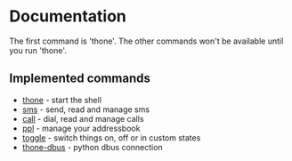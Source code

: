 # Documentation #

The first command is 'thone'. The other commands won't be available until you run 'thone'.

## Implemented commands ##

  * [thone](thone.md) - start the shell
  * [sms](sms.md) - send, read and manage sms
  * [call](call.md) - dial, read and manage calls
  * [ppl](ppl.md) - manage your addressbook
  * [toggle](toggle.md) - switch things on, off or in custom states
  * [thone-dbus](thonedbus.md) - python dbus connection